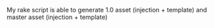 My rake script is able to generate 1.0 asset (injection + template) and master asset (injection + template)

